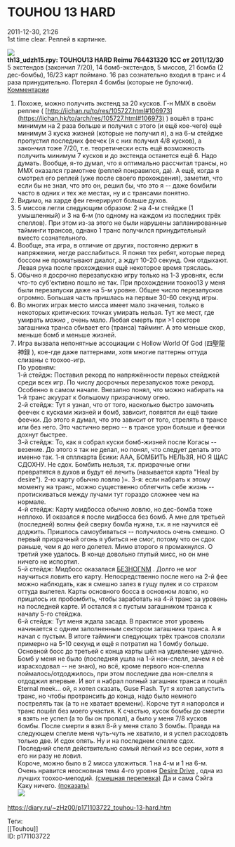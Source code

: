 TOUHOU 13 HARD
===============

   
 2011-12-30, 21:26   
  1st time clear. Реплей в картинке.   
   
   [![](https://c.radikal.ru/c09/2201/ed/38cacf6133c5.jpg)](https://www.pixiv.net/member_illust.php?mode=medium&illust_id=21437525)     
  **th13\_udzh15.rpy: TOUHOU13 HARD Reimu 764431320 1CC от 2011/12/30**    
 5 экстендов (закончил 7/20), 14 бомб-экстендов, 5 миссов, 21 бомба (2 дес-бомбы), 16/23 карт поймано. 16 раз сознательно входил в транс и 4 раза принудительно. Потерял 4 бомбы (которые не булочки).   
  [Комментарии](https://zHz00.diary.ru/p171103722.htm?index=1#linkmore171103722m1)      
 1. Похоже, можно получить экстенд за 20 кусков. Г-н MMX в своём реплее (  [http://iichan.ru/to/res/105727.html#106973](https://iichan.hk/to/arch/res/105727.html#106973)  ) вошёл в транс минимум на 2 раза больше и получил с этого (и ещё кое-чего) ещё минимум 3 куска жизней (которые не получил я), а на 6-м стейдже пропустил последних феечек (я с них получил 4/8 кусков), а закончил тоже 7/20, т.е. теоретически есть ещё возможность получить минимум 7 кусков и до экстенда останется ещё 6. Надо думать. Вообще, я-то думал, что я оптимально рассчитал трансы, но MMX оказался грамотнее (реплей понравился, да). А ещё, когда я смотрел его реплей (уже после своего прохождения), заметил, что если бы не знал, что это он, решил бы, что это я -- даже бомбили часто в одних и тех же местах, ну и с трансами понятно.   
 2. Видимо, на харде феи генерируют больше духов.   
 3. 5 миссов легли следующим образом: 2 на 4-м стейдже (1 умышленный) и 3 на 6-м (по одному на каждом из последних трёх спеллов). При этом из-за этого не были нарушены запланированные тайминги трансов, однако 1 транс получился принудительный вместо сознательного.   
 4. Вообще, эта игра, в отличие от других, постоянно держит в напряжении, негде расслабиться. Я понял тех ребят, которые перед боссом не проматывают диалог, а ждут 10-20 секунд. Они отдыхают. Левая рука после прохождения ещё некоторое время тряслась.   
 5. Обычно я досрочно перезапускаю игру только на 1-3 уровнях, если что-то суб'ективно пошло не так. При прохождении тоохоо13 у меня были перезапуски даже на 5-м уровне. Общее число перезапусков огромно. Большая часть пришлась на первые 30-60 секунд игры.   
 6. Во многих играх место мисса имеет мало значения, только в некоторых критических точках умирать нельзя. Тут же мест, где умирать  *можно*  , очень мало. Любая смерть при >1 секторе загашника транса сбивает его (транса) тайминг. А это меньше скор, меньше бомб и меньше жизней.   
 7. Игра вызвала непонятные ассоциации с Hollow World Of God (四聖龍神録 ), кое-где даже паттернами, хотя многие паттерны оттуда слизаны с тоохоо-игр.   
 По уровням:   
 1-й стейдж: Поставил рекорд по напряжённости первых стейджей среди всех игр. По числу досрочных перезапусков тоже рекорд. Особенно в самом начале. Внезапно понял, что можно набирать на 1-й транс акуурат к большому призрачному огню.   
 2-й стейдж: Тут я узнал, что от того, насколько быстро замочить феечек с кусками жизней и бомб, зависит, появятся ли ещё такие феечки. До этого я думал, что это зависит от того, стрелять в трансе или без него. Это частично верно -- в трансе урон больше и феечки дохнут быстрее.   
 3-й стейдж: То, как я собрал куски бомб-жизней после Когасы -- везение. До этого я так не делал, но понял, что следует делать это именно так. 1-я спллкарта Ёсики: ААА, БОМБИТЬ НЕЛЬЗЯ, НО Я ЩАС СДОХНУ. Не сдох. Бомбить нельзя, т.к. призрачные огни превратятся в духов и будут её лечить (называется карта "Heal by desire"). 2-ю карту обычно ловлю )=. 3-я: если набрать к этому моменту на транс, можно существенно облегчить себе жизнь -- протискиваться между лучами тут гораздо сложнее чем на нормале.   
 4-й стейдж: Карту мидбосса обычно ловлю, но дес-бомба тоже неплохо. И оказался я после мидбосса без бомб. А мне для третьей (последней) волны фей сверху бомба нужна, т.к. я не научился её доджить. Пришлось самоубиваться -- получилось очень смешно. О первый призрачный огонь я убиться не смог, потому что он сдох раньше, чем я до него долетел. Мимо второго я промахнулся. О третий уже удалось. В конце довольно глупый мисс, но он мне ничего не испортил.   
 5-й стейдж: Мидбосс оказалася  [БЕЗНОГNМ](http://lurkmore.to/%D0%91%D0%B5%D0%B7%D0%BD%D0%BE%D0%B3%D0%B8%D0%BC)  . Долго не мог научиться ловить его карту. Непосредственно после него на 2-й фее можно наблюдать, как я смешно залез в гущу пулек и со страхом оттуда вылетел. Карты основного босса в основном ловлю, но пришлось их пробомбить, чтобы заработать на 4-й транс за уровень на последней карте. И остался я с пустым загашником транса к началу 5-го стейджа.   
 6-й стейдж: Тут меня ждала засада. В практисе этот уровень начинается с одним заполненным сектором загашника транса. А я начал с пустым. В итоге тайминги следующих трёх трансов сползли примерно на 5-10 секунд и ещё я потратил на 1 бомбу больше. Основной босс до третьей с конца карты шёл на удивление удачно. Бомб у меня не было (последняя ушла на 1-й нон-спелл, зачем я её израсходовал -- не знаю), но всё, кроме первого нон-спелла поймалось/отдоджилось, при этом последние два нон-спелля я отдоджил впервые. И вот я набрал полный загашник транса и пошёл Eternal meek... ой, я хотел сказать, Guse Flash. Тут я хотел запустить транс, но чтобы протрансить до конца, надо было немного пострелять так (а то не хватает времени). Короче тут я напоролся и транс пошёл без моего участия. К счастью, кусок бомбы до смерти я взять не успел (а то бы он пропал), а было у меня 7/8 кусков бомбы. После смерти я взял 8-й у меня стало 3 бомбы. Правда на следующем спелле меня чуть-чуть не хватило, и я успел расходовть только две. И сдох опять. Ну и на последнем спелле сдох. Последний спелл действительно самый лёгкий из все серии, хотя я его ни разу не ловил.   
 Короче, можно было в 2 мисса уложиться. 1 на 4-м и 1 на 6-м.     
 Очень нравится неосновная тема 4-го уровня  [Desire Drive](https://www.youtube.com/watch?v=Jw9o_B0uA1k)  , одна из лучших тоохоо-мелодий.  [(смешная перепевка)](https://www.youtube.com/watch?v=TnR6Z2pX1pM)  Да и сама Сэйга Каку ничего.  [(показать)](https://zHz00.diary.ru/p171103722.htm?index=2#linkmore171103722m2)      
   [![](http://s017.radikal.ru/i440/1112/d4/300c9aff24a0.jpg)](https://www.pixiv.net/member_illust.php?mode=medium&illust_id=21152045)       
    
 <https://diary.ru/~zHz00/p171103722_touhou-13-hard.htm>   
   
 Теги:   
 [[Touhou]]   
 ID: p171103722